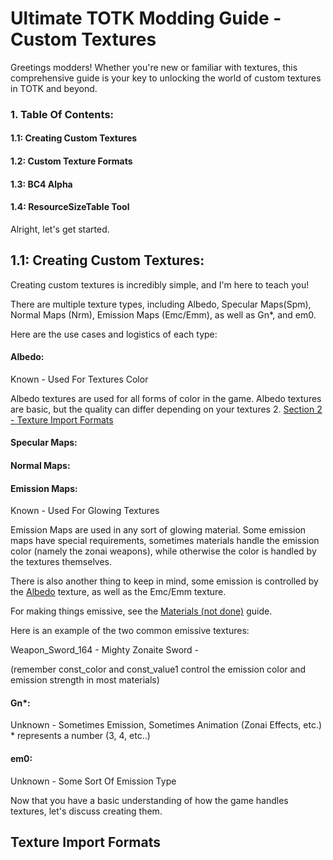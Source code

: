 # Ultimate TOTK Modding Guide - Custom Textures

Greetings modders! Whether you're new or familiar with textures, this comprehensive guide is your key to unlocking the world of custom textures in TOTK and beyond.

### 1. Table Of Contents:

#### 1.1: Creating Custom Textures

#### 1.2: Custom Texture Formats

#### 1.3: BC4 Alpha

#### 1.4: ResourceSizeTable Tool

Alright, let's get started.

## 1.1: Creating Custom Textures:

Creating custom textures is incredibly simple, and I'm here to teach you!

There are multiple texture types, including Albedo, Specular Maps(Spm), Normal Maps (Nrm), Emission Maps (Emc/Emm), as well as Gn*, and em0.

Here are the use cases and logistics of each type:

#### Albedo:

Known - Used For Textures Color

Albedo textures are used for all forms of color in the game. Albedo textures are basic, but the quality can differ depending on your textures 2. [Section 2 - Texture Import Formats](#texture-import-formats)

#### Specular Maps:

#### Normal Maps:

#### Emission Maps:

Known - Used For Glowing Textures

Emission Maps are used in any sort of glowing material. Some emission maps have special requirements, sometimes materials handle the emission color (namely the zonai weapons), while otherwise the color is handled by the textures themselves.

There is also another thing to keep in mind, some emission is controlled by the [Albedo](#albedo) texture, as well as the Emc/Emm texture.

For making things emissive, see the [Materials (not done)]() guide.

Here is an example of the two common emissive textures:

Weapon_Sword_164 - Mighty Zonaite Sword - 

(remember const_color and const_value1 control the emission color and emission strength in most materials)

#### Gn*:

Unknown - Sometimes Emission, Sometimes Animation (Zonai Effects, etc.) * represents a number (3, 4, etc..)

#### em0:

Unknown - Some Sort Of Emission Type

Now that you have a basic understanding of how the game handles textures, let's discuss creating them.

## Texture Import Formats